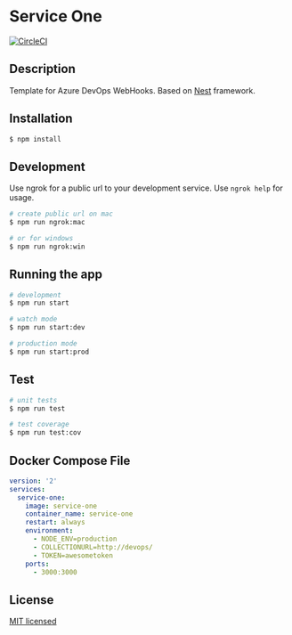 # Service One

[![CircleCI](https://circleci.com/gh/grollmus/service-one.svg?style=svg)](https://circleci.com/gh/grollmus/service-one)

## Description

Template for Azure DevOps WebHooks. Based on [Nest](https://github.com/nestjs/nest) framework.

## Installation

```bash
$ npm install
```

## Development

Use ngrok for a public url to your development service. Use `ngrok help` for usage.

```bash
# create public url on mac
$ npm run ngrok:mac

# or for windows
$ npm run ngrok:win
```

## Running the app

```bash
# development
$ npm run start

# watch mode
$ npm run start:dev

# production mode
$ npm run start:prod
```

## Test

```bash
# unit tests
$ npm run test

# test coverage
$ npm run test:cov
```

## Docker Compose File

```yaml
version: '2'
services:
  service-one:
    image: service-one
    container_name: service-one
    restart: always
    environment:
      - NODE_ENV=production
      - COLLECTIONURL=http://devops/
      - TOKEN=awesometoken
    ports:
      - 3000:3000
```

## License

[MIT licensed](LICENSE)
